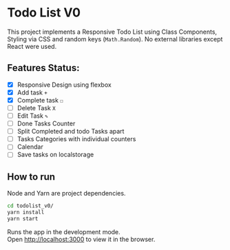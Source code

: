 # Todo List V0
This project implements a Responsive Todo List using Class Components, Styling via CSS and random keys (`Math.Random`). No external libraries except React were used. 

## Features Status:
- [x] Responsive Design using flexbox
- [x] Add task `+`
- [x] Complete task `☐`
- [ ] Delete Task `X`
- [ ] Edit Task `✎`
- [ ] Done Tasks Counter
- [ ] Split Completed and todo Tasks apart
- [ ] Tasks Categories with individual counters
- [ ] Calendar 
- [ ] Save tasks on localstorage

## How to run
Node and Yarn are project dependencies. 

```bash 
cd todolist_v0/
yarn install
yarn start
```

Runs the app in the development mode.\
Open [http://localhost:3000](http://localhost:3000) to view it in the browser.

